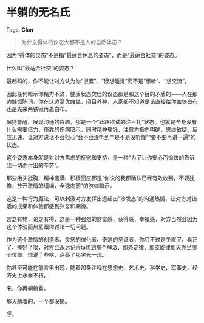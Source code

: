 # 半躺的无名氏

Tags: **Clan**

> 为什么得体的仪态大都不是人的自然体态？



因为“得体的仪态”不是指“最适合休息的姿态”，而是“最适合社交”的姿态。

什么叫“最适合社交”的姿态？

最起码的，你不能让对方认为你“很累”、“很想睡觉”而不是“想听”、“想交流”。

因此任何暗示你精力不济、健康状态欠佳的仪态都是和这个目的矛盾的——人在那边慷慨陈词，你在这边葛优瘫坐、闭目养神，人家都不知道是该直接给你盖块白布还是先来两铁锹再盖白布。

保持警醒、展现沟通的兴趣，那是一个“跃跃欲试的注目礼”状态。也就是全身没有什么需要借力、倚靠的伤病暗示，同时精神矍铄、注意力指向明确，思维敏捷、反应迅速，让对方说话不会担心“会不会没听到”“是不是没听懂”“要不要再讲一遍”的状态。

这个姿态本身就是对对方焦虑的抚慰和支持，是一种“为了让你安心而愉快的告诉我一切而付出的辛劳”。

那些抬头挺胸、精神饱满、积极回应都是“你说的我都确认已经有效收到，不要犹豫，放开激情的缰绳，全速向前”的肢体暗示。

这是一种行为魔法，可以刺激对方发挥出远超出“沙发态”的沟通热情，让对方对谈话的成果和体验都感到兴奋和期待。

言之有物，论之有得，这是一种强烈的财富感，获得感，幸福感，对方当然会因为这个体验而热爱跟你讨论一切问题。

作为这个激情的创造者、灵感的催化者、奇迹的见证者，你只不过是坐直了、看正了、捧好了哏，对方会永远记得ta想到那个解法、那条定律、那支旋律那天你坐哪个位置，你说了些啥，点亮了那灵光一现。

你甚至可能在前言里出现，随着那条注释在思想史、艺术史、科学史、军事史、经济史上永垂不朽。

来，你再躺躺看。

那天躺着的，一个都没提。

哼。



